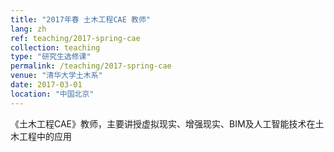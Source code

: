 ```yaml
---
title: "2017年春 土木工程CAE 教师"
lang: zh
ref: teaching/2017-spring-cae
collection: teaching
type: "研究生选修课"
permalink: /teaching/2017-spring-cae
venue: "清华大学土木系"
date: 2017-03-01
location: "中国北京"
---
```


《土木工程CAE》教师，主要讲授虚拟现实、增强现实、BIM及人工智能技术在土木工程中的应用